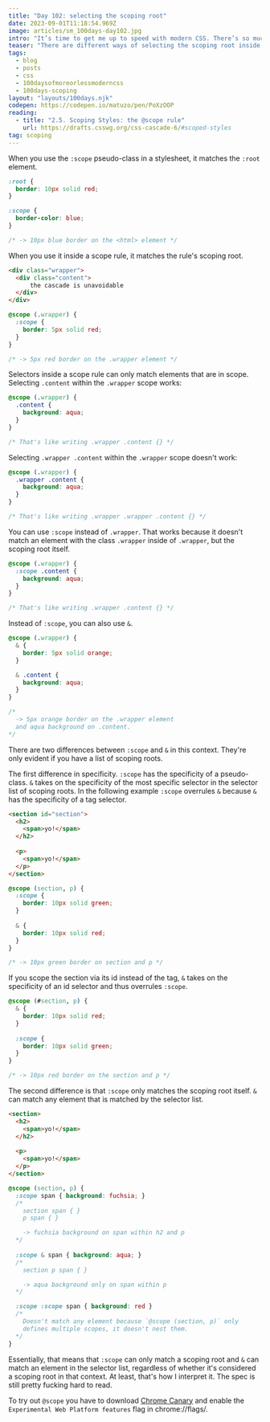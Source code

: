 ```yaml
---
title: "Day 102: selecting the scoping root"
date: 2023-09-01T11:18:54.969Z
image: articles/sm_100days-day102.jpg
intro: "It’s time to get me up to speed with modern CSS. There’s so much new in CSS that I know too little about. To change that I’ve started [#100DaysOfMoreOrLessModernCSS](/blog/2022/100-days-of-more-or-less-modern-css/). Why more or less modern CSS? Because some topics will be about cutting-edge features, while other stuff has been around for quite a while already, but I just have little to no experience with it."
teaser: "There are different ways of selecting the scoping root inside a `@scope` rule."
tags:
  - blog
  - posts
  - css
  - 100daysofmoreorlessmoderncss
  - 100days-scoping
layout: "layouts/100days.njk"
codepen: https://codepen.io/matuzo/pen/PoXzOOP
reading:
  - title: "2.5. Scoping Styles: the @scope rule"
    url: https://drafts.csswg.org/css-cascade-6/#scoped-styles
tag: scoping
---
```

When you use the `:scope` pseudo-class in a stylesheet, it matches the `:root` element.

```css
:root {
  border: 10px solid red;
}

:scope {
  border-color: blue;
}

/* -> 10px blue border on the <html> element */
```

When you use it inside a scope rule, it matches the rule's scoping root.

```html
<div class="wrapper">
  <div class="content">
      the cascade is unavoidable
  </div>
</div>
```

```css
@scope (.wrapper) {
  :scope {
    border: 5px solid red;
  }
}

/* -> 5px red border on the .wrapper element */
```

Selectors inside a scope rule can only match elements that are in scope. Selecting `.content` within the `.wrapper` scope works:

```css
@scope (.wrapper) {
  .content {
    background: aqua;
  }
}

/* That's like writing .wrapper .content {} */
```

Selecting `.wrapper .content` within the `.wrapper` scope doesn't work:

```css
@scope (.wrapper) {
  .wrapper .content {
    background: aqua;
  }
}

/* That's like writing .wrapper .wrapper .content {} */
```

You can use `:scope` instead of `.wrapper`. That works because it doesn't match an element with the class `.wrapper` inside of `.wrapper`, but the scoping root itself.


```css
@scope (.wrapper) {
  :scope .content {
    background: aqua;
  }
}

/* That's like writing .wrapper .content {} */
```

Instead of `:scope`, you can also use `&`.

```css
@scope (.wrapper) {
  & {
    border: 5px solid orange;
  }

  & .content {
    background: aqua;
  }
}

/* 
  -> 5px orange border on the .wrapper element 
  and aqua background on .content.
*/
```

There are two differences between `:scope` and `&` in this context. They're only evident if you have a list of scoping roots.

The first difference in specificity. `:scope` has the specificity of a pseudo-class. `&` takes on the specificity of the most specific selector in the selector list of scoping roots. In the following example `:scope` overrules `&` because `&` has the specificity of a tag selector.

```html
<section id="section">
  <h2>
    <span>yo!</span>
  </h2>
  
  <p>
    <span>yo!</span>
  </p>
</section>
```

```css
@scope (section, p) {
  :scope {
    border: 10px solid green;
  }
  
  & {
    border: 10px solid red;
  }
}

/* -> 10px green border on section and p */
```

If you scope the section via its id instead of the tag, `&` takes on the specificity of an id selector and thus overrules `:scope`.


```css
@scope (#section, p) {
  & {
    border: 10px solid red;
  }
  
  :scope {
    border: 10px solid green;
  }
}

/* -> 10px red border on the section and p */
```

The second difference is that `:scope` only matches the scoping root itself. `&` can match any element that is matched by the selector list. 

```html
<section>
  <h2>
    <span>yo!</span>
  </h2>
  
  <p>
    <span>yo!</span>
  </p>
</section>
```

```css
@scope (section, p) {
  :scope span { background: fuchsia; }
  /* 
    section span { }
    p span { }

    -> fuchsia background on span within h2 and p 
  */
  
  :scope & span { background: aqua; }
  /* 
    section p span { }

    -> aqua background only on span within p 
  */

  :scope :scope span { background: red }
  /* 
    Doesn't match any element because `@scope (section, p)` only
    defines multiple scopes, it doesn't nest them. 
  */
}
```

Essentially, that means that `:scope` can only match a scoping root and `&` can match an element in the selector list, regardless of whether it's considered a scoping root in that context. At least, that's how I interpret it. The spec is still pretty fucking hard to read.

To try out `@scope` you have to download [Chrome Canary](https://www.google.com/chrome/canary/) and enable the `Experimental Web Platform features` flag in chrome://flags/.